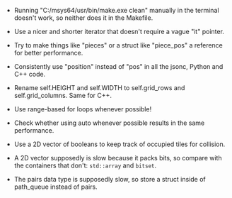 * Running "C:/msys64/usr/bin/make.exe clean" manually in the terminal doesn't work, so neither does it in the Makefile.
* Use a nicer and shorter iterator that doesn't require a vague "it" pointer.
* Try to make things like "pieces" or a struct like "piece_pos" a reference for better performance.
* Consistently use "position" instead of "pos" in all the jsonc, Python and C++ code.
* Rename self.HEIGHT and self.WIDTH to self.grid_rows and self.grid_columns. Same for C++.

* Use range-based for loops whenever possible!

* Check whether using auto whenever possible results in the same performance.

* Use a 2D vector of booleans to keep track of occupied tiles for collision.
* A 2D vector supposedly is slow because it packs bits, so compare with the containers that don't: `std::array` and `bitset`.

* The pairs data type is supposedly slow, so store a struct inside of path_queue instead of pairs.
